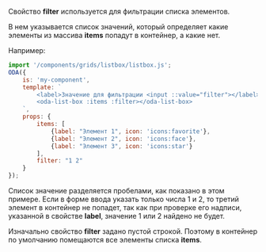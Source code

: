 Свойство **filter** используется для фильтрации списка элементов.

В нем указывается список значений, который определяет какие элементы из массива **items** попадут в контейнер, а какие нет.

Например:

```javascript _run_line_edit_loadoda_[my-component.js]_h=140_
import '/components/grids/listbox/listbox.js';
ODA({
    is: 'my-component',
    template: `
        <label>Значение для фильтрации <input ::value="filter"></label>
        <oda-list-box :items :filter></oda-list-box>
    `,
    props: {
        items: [
            {label: "Элемент 1", icon: 'icons:favorite'},
            {label: "Элемент 2", icon: 'icons:face'},
            {label: "Элемент 3", icon: 'icons:star'}
        ],
        filter: "1 2"
    }
});
```

Список значение разделяется пробелами, как показано в этом примере. Если в форме ввода указать только числа 1 и 2, то третий элемент в контейнер не попадет, так как при проверке его надписи, указанной в свойстве **label**, значение 1 или 2 найдено не будет.

Изначально свойство **filter** задано пустой строкой. Поэтому в контейнер по умолчанию помещаются все элементы списка **items**.
